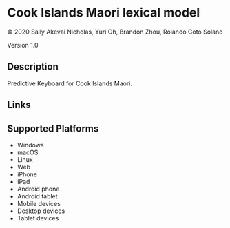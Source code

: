 Cook Islands Maori lexical model
===================

© 2020 Sally Akevai Nicholas, Yuri Oh, Brandon Zhou, Rolando Coto Solano

Version 1.0

Description
-----------

Predictive Keyboard for Cook Islands Maori.

Links
-----

Supported Platforms
-------------------
 * Windows
 * macOS
 * Linux
 * Web
 * iPhone
 * iPad
 * Android phone
 * Android tablet
 * Mobile devices
 * Desktop devices
 * Tablet devices


